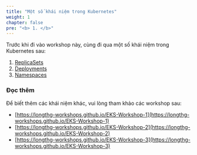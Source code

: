 ```yaml
---
title: "Một số khái niệm trong Kubernetes"
weight: 1
chapter: false
pre: "<b> 1. </b>"
---
```


Trước khi đi vào workshop này, cùng đi qua một số khái niệm trong Kubernetes sau:
1. [ReplicaSets](./1.1-ReplicaSets)
2. [Deployments](./1.2-Deployments)
3. [Namespaces](./1.3-Namespaces)

### Đọc thêm

Để biết thêm các khái niệm khác, vui lòng tham khảo các workshop sau:
- [https://longthg-workshops.github.io/EKS-Workshop-1](https://longthg-workshops.github.io/EKS-Workshop-1)
- [https://longthg-workshops.github.io/EKS-Workshop-2](https://longthg-workshops.github.io/EKS-Workshop-2)
- [https://longthg-workshops.github.io/EKS-Workshop-3](https://longthg-workshops.github.io/EKS-Workshop-3)